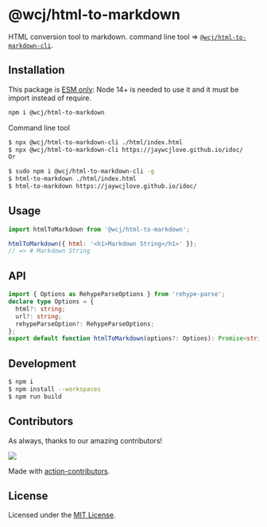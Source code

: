 @wcj/html-to-markdown
===

HTML conversion tool to markdown. command line tool => [`@wcj/html-to-markdown-cli`](../cli/README.md).

## Installation

This package is [ESM only](https://gist.github.com/sindresorhus/a39789f98801d908bbc7ff3ecc99d99c): Node 14+ is needed to use it and it must be import instead of require.

```bash
npm i @wcj/html-to-markdown
```

Command line tool

```bash
$ npx @wcj/html-to-markdown-cli ./html/index.html
$ npx @wcj/html-to-markdown-cli https://jaywcjlove.github.io/idoc/
Or

$ sudo npm i @wcj/html-to-markdown-cli -g
$ html-to-markdown ./html/index.html
$ html-to-markdown https://jaywcjlove.github.io/idoc/
```

## Usage

```js
import htmlToMarkdown from '@wcj/html-to-markdown';

htmlToMarkdown({ html: '<h1>Markdown String</h1>' });
// => # Markdown String
```

## API

```ts
import { Options as RehypeParseOptions } from 'rehype-parse';
declare type Options = {
  html?: string;
  url?: string;
  rehypeParseOption?: RehypeParseOptions;
};
export default function htmlToMarkdown(options?: Options): Promise<string>;
```

## Development

```bash
$ npm i
$ npm install --workspaces
$ npm run build
```

## Contributors

As always, thanks to our amazing contributors!

<a href="https://github.com/jaywcjlove/html-to-markdown-cli/graphs/contributors">
  <img src="https://jaywcjlove.github.io/html-to-markdown-cli/CONTRIBUTORS.svg" />
</a>

Made with [action-contributors](https://github.com/jaywcjlove/github-action-contributors).

## License

Licensed under the [MIT License](https://opensource.org/licenses/MIT).